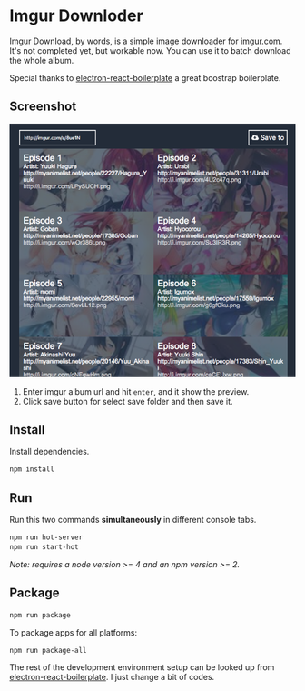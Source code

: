 # Imgur Downloder

Imgur Download, by words, is a simple image downloader for [imgur.com](http://imgur.com).
It's not completed yet, but workable now. You can use it to batch download the whole album.

Special thanks to [electron-react-boilerplate](https://github.com/chentsulin/electron-react-boilerplate) a great boostrap boilerplate.

## Screenshot

![](doc/preview01.png)

1. Enter imgur album url and hit `enter`, and it show the preview.
2. Click save button for select save folder and then save it.

## Install

Install dependencies.

```bash
npm install
```

## Run

Run this two commands __simultaneously__ in different console tabs.

```bash
npm run hot-server
npm run start-hot
```

*Note: requires a node version >= 4 and an npm version >= 2.*


## Package

```bash
npm run package
```

To package apps for all platforms:

```bash
npm run package-all
```

The rest of the development environment setup can be looked up from [electron-react-boilerplate](https://github.com/chentsulin/electron-react-boilerplate). I just change a bit of codes.
